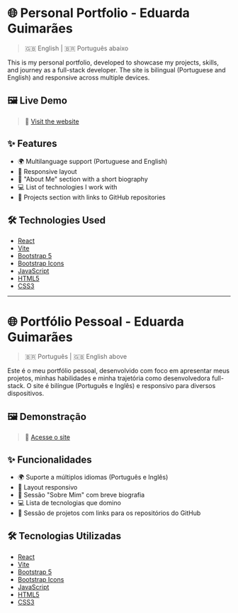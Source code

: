 # 🌐 Personal Portfolio - Eduarda Guimarães

> 🇬🇧 English | 🇧🇷 Português abaixo

This is my personal portfolio, developed to showcase my projects, skills, and journey as a full-stack developer. The site is bilingual (Portuguese and English) and responsive across multiple devices.

## 🖼️ Live Demo

> 🔗 [Visit the website](https://your-link-here.vercel.app)

## ✨ Features

- 🌍 Multilanguage support (Portuguese and English)
- 📱 Responsive layout
- 🧠 "About Me" section with a short biography
- 💻 List of technologies I work with
- 📁 Projects section with links to GitHub repositories

## 🛠️ Technologies Used

- [React](https://reactjs.org/)
- [Vite](https://vitejs.dev/)
- [Bootstrap 5](https://getbootstrap.com/)
- [Bootstrap Icons](https://icons.getbootstrap.com/)
- [JavaScript](https://developer.mozilla.org/en-US/docs/Web/JavaScript)
- [HTML5](https://developer.mozilla.org/en-US/docs/Web/HTML)
- [CSS3](https://developer.mozilla.org/en-US/docs/Web/CSS)

---

# 🌐 Portfólio Pessoal - Eduarda Guimarães

> 🇧🇷 Português | 🇬🇧 English above

Este é o meu portfólio pessoal, desenvolvido com foco em apresentar meus projetos, minhas habilidades e minha trajetória como desenvolvedora full-stack. O site é bilíngue (Português e Inglês) e responsivo para diversos dispositivos.

## 🖼️ Demonstração

> 🔗 [Acesse o site](https://your-link-here.vercel.app)

## ✨ Funcionalidades

- 🌍 Suporte a múltiplos idiomas (Português e Inglês)
- 📱 Layout responsivo
- 🧠 Sessão "Sobre Mim" com breve biografia
- 💻 Lista de tecnologias que domino
- 📁 Sessão de projetos com links para os repositórios do GitHub

## 🛠️ Tecnologias Utilizadas

- [React](https://reactjs.org/)
- [Vite](https://vitejs.dev/)
- [Bootstrap 5](https://getbootstrap.com/)
- [Bootstrap Icons](https://icons.getbootstrap.com/)
- [JavaScript](https://developer.mozilla.org/pt-BR/docs/Web/JavaScript)
- [HTML5](https://developer.mozilla.org/pt-BR/docs/Web/HTML)
- [CSS3](https://developer.mozilla.org/pt-BR/docs/Web/CSS)
